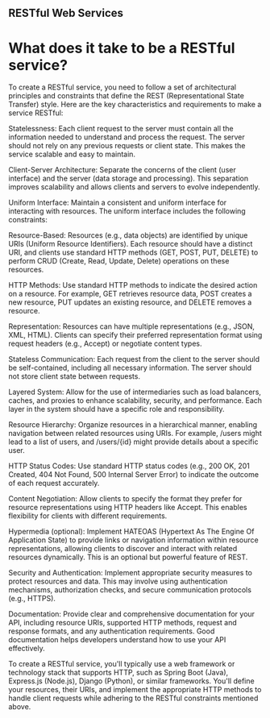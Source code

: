 ## RESTful Web Services

# What does it take to be a RESTful service?

To create a RESTful service, you need to follow a set of architectural principles and constraints that define the REST (Representational State Transfer) style. Here are the key characteristics and requirements to make a service RESTful:

Statelessness: Each client request to the server must contain all the information needed to understand and process the request. The server should not rely on any previous requests or client state. This makes the service scalable and easy to maintain.

Client-Server Architecture: Separate the concerns of the client (user interface) and the server (data storage and processing). This separation improves scalability and allows clients and servers to evolve independently.

Uniform Interface: Maintain a consistent and uniform interface for interacting with resources. The uniform interface includes the following constraints:

Resource-Based: Resources (e.g., data objects) are identified by unique URIs (Uniform Resource Identifiers). Each resource should have a distinct URI, and clients use standard HTTP methods (GET, POST, PUT, DELETE) to perform CRUD (Create, Read, Update, Delete) operations on these resources.

HTTP Methods: Use standard HTTP methods to indicate the desired action on a resource. For example, GET retrieves resource data, POST creates a new resource, PUT updates an existing resource, and DELETE removes a resource.

Representation: Resources can have multiple representations (e.g., JSON, XML, HTML). Clients can specify their preferred representation format using request headers (e.g., Accept) or negotiate content types.

Stateless Communication: Each request from the client to the server should be self-contained, including all necessary information. The server should not store client state between requests.

Layered System: Allow for the use of intermediaries such as load balancers, caches, and proxies to enhance scalability, security, and performance. Each layer in the system should have a specific role and responsibility.

Resource Hierarchy: Organize resources in a hierarchical manner, enabling navigation between related resources using URIs. For example, /users might lead to a list of users, and /users/{id} might provide details about a specific user.

HTTP Status Codes: Use standard HTTP status codes (e.g., 200 OK, 201 Created, 404 Not Found, 500 Internal Server Error) to indicate the outcome of each request accurately.

Content Negotiation: Allow clients to specify the format they prefer for resource representations using HTTP headers like Accept. This enables flexibility for clients with different requirements.

Hypermedia (optional): Implement HATEOAS (Hypertext As The Engine Of Application State) to provide links or navigation information within resource representations, allowing clients to discover and interact with related resources dynamically. This is an optional but powerful feature of REST.

Security and Authentication: Implement appropriate security measures to protect resources and data. This may involve using authentication mechanisms, authorization checks, and secure communication protocols (e.g., HTTPS).

Documentation: Provide clear and comprehensive documentation for your API, including resource URIs, supported HTTP methods, request and response formats, and any authentication requirements. Good documentation helps developers understand how to use your API effectively.

To create a RESTful service, you'll typically use a web framework or technology stack that supports HTTP, such as Spring Boot (Java), Express.js (Node.js), Django (Python), or similar frameworks. You'll define your resources, their URIs, and implement the appropriate HTTP methods to handle client requests while adhering to the RESTful constraints mentioned above.


